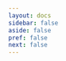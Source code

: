 ```yaml
---
layout: docs
sidebar: false
aside: false
pref: false
next: false
---
```

<script setup lang="ts">
import DirectoryPage from '/components/DirectoryPage.vue'
</script>

<DirectoryPage :params="$params"/>
